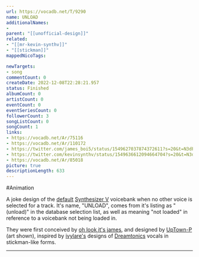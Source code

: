 ```yaml
---
url: https://vocadb.net/T/9290
name: UNLOAD
additionalNames: 
- 
parent: "[[unofficial-design]]"
related:
- "[[mr-kevin-synthv]]"
- "[[stickman]]"
mappedNicoTags:

newTargets:
- song
commentCount: 0
createDate: 2022-12-08T22:28:21.957
status: Finished
albumCount: 0
artistCount: 0
eventCount: 0
eventSeriesCount: 0
followerCount: 3
songListCount: 0
songCount: 1
links: 
- https://vocadb.net/Ar/75116
- https://vocadb.net/Ar/110172
- https://twitter.com/james_boi5/status/1549627037874372611?s=20&t=N3dPsGWN8FU848RqlWU1oQ
- https://twitter.com/kevinsynthv/status/1549636612094664704?s=20&t=N3dPsGWN8FU848RqlWU1oQ
- https://vocadb.net/Ar/85018
picture: true
descriptionLength: 633
---
```


#Animation

A joke design of the [default](https://vocadb.net/Ar/114520) [Synthesizer V](https://vocadb.net/T/6745/synthesizer-v) voicebank when no other voice is selected for a track. It's name, "UNLOAD", comes from it's listing as "(unload)" in the database selection list, as well as meaning "not loaded" in reference to a voicebank not being loaded in.

They were first conceived by [oh look it's james](https://vocadb.net/Ar/110172), and designed by [UpTown-P](https://vocadb.net/Ar/85018) (art shown), inspired by [ivylare's](https://vocadb.net/Ar/75116) designs of [Dreamtonics](https://vocadb.net/Ar/76460) vocals in stickman-like forms.

---

